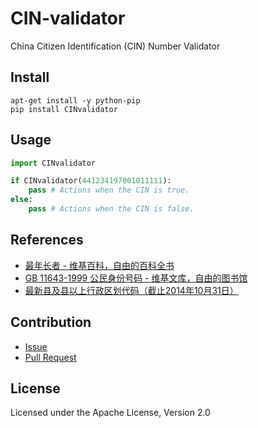 # CIN-validator
China Citizen Identification (CIN) Number Validator

## Install

```
apt-get install -y python-pip
pip install CINvalidator
```

## Usage

```python
import CINvalidator

if CINvalidator(441234197001011111):
    pass # Actions when the CIN is true.
else:
    pass # Actions when the CIN is false.

```

## References

- [最年长者 - 维基百科，自由的百科全书](https://zh.wikipedia.org/wiki/%E6%9C%80%E5%B9%B4%E9%95%B7%E8%80%85)
- [GB 11643-1999 公民身份号码 - 维基文库，自由的图书馆](https://zh.wikisource.org/wiki/GB_11643-1999_%E5%85%AC%E6%B0%91%E8%BA%AB%E4%BB%BD%E5%8F%B7%E7%A0%81)
- [最新县及县以上行政区划代码（截止2014年10月31日）](http://www.stats.gov.cn/tjsj/tjbz/xzqhdm/201504/t20150415_712722.html)

## Contribution

- [Issue](https://github.com/imlonghao/CIN-validator/issues)
- [Pull Request](https://github.com/imlonghao/CIN-validator/pulls)

## License

Licensed under the Apache License, Version 2.0
